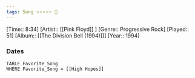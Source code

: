 ```yaml
---
tags: Song ⭐⭐⭐⭐⭐ 💛
---
```

[Time:: 8:34]
[Artist:: [[Pink Floyd]] ]
[Genre:: Progressive Rock]
[Played:: 51]
[Album:: [[The Division Bell (1994)]]]
[Year:: 1994]
### Dates
````dataview
TABLE Favorite_Song
WHERE Favorite_Song = [[High Hopes]]
````